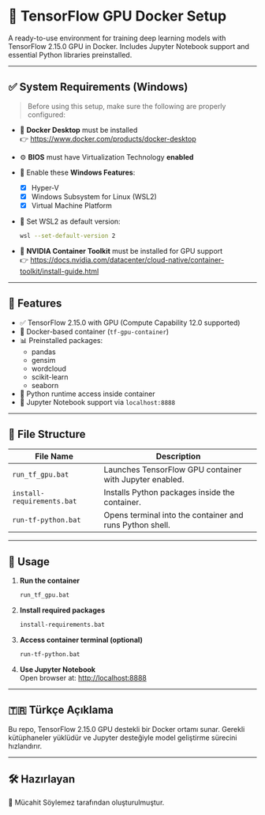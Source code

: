 # 🧠 TensorFlow GPU Docker Setup

A ready-to-use environment for training deep learning models with TensorFlow 2.15.0 GPU in Docker. Includes Jupyter Notebook support and essential Python libraries preinstalled.

---

## ✅ System Requirements (Windows)

> Before using this setup, make sure the following are properly configured:

- 🐳 **Docker Desktop** must be installed  
  👉 https://www.docker.com/products/docker-desktop

- ⚙️ **BIOS** must have Virtualization Technology **enabled**

- 🔧 Enable these **Windows Features**:
  - [x] Hyper-V
  - [x] Windows Subsystem for Linux (WSL2)
  - [x] Virtual Machine Platform

- 🐧 Set WSL2 as default version:
  ```bash
  wsl --set-default-version 2
  ```

- 🚀 **NVIDIA Container Toolkit** must be installed for GPU support  
  👉 https://docs.nvidia.com/datacenter/cloud-native/container-toolkit/install-guide.html

---

## 🚀 Features

- ✅ TensorFlow 2.15.0 with GPU (Compute Capability 12.0 supported)
- 🐳 Docker-based container (`tf-gpu-container`)
- 📊 Preinstalled packages:
  - pandas
  - gensim
  - wordcloud
  - scikit-learn
  - seaborn
- 🧪 Python runtime access inside container
- 📓 Jupyter Notebook support via `localhost:8888`

---

## 📂 File Structure

| File Name                | Description                                              |
|-------------------------|----------------------------------------------------------|
| `run_tf_gpu.bat`        | Launches TensorFlow GPU container with Jupyter enabled. |
| `install-requirements.bat` | Installs Python packages inside the container.        |
| `run-tf-python.bat`     | Opens terminal into the container and runs Python shell.|

---

## 📌 Usage

1. **Run the container**  
   ```bash
   run_tf_gpu.bat
   ```

2. **Install required packages**  
   ```bash
   install-requirements.bat
   ```

3. **Access container terminal (optional)**  
   ```bash
   run-tf-python.bat
   ```

4. **Use Jupyter Notebook**  
   Open browser at: [http://localhost:8888](http://localhost:8888)

---

## 🇹🇷 Türkçe Açıklama

Bu repo, TensorFlow 2.15.0 GPU destekli bir Docker ortamı sunar. Gerekli kütüphaneler yüklüdür ve Jupyter desteğiyle model geliştirme sürecini hızlandırır.

---

## 🛠️ Hazırlayan

📎 Mücahit Söylemez tarafından oluşturulmuştur.
